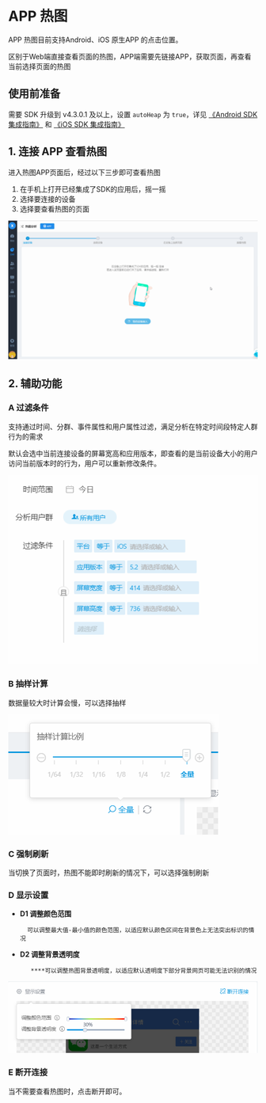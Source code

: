 # APP 热图

APP 热图目前支持Android、iOS 原生APP 的点击位置。

区别于Web端直接查看页面的热图，APP端需要先链接APP，获取页面，再查看当前选择页面的热图

## 使用前准备

需要 SDK 升级到 v4.3.0.1 及以上，设置 `autoHeap` 为 `true`，详见 [《Android SDK 集成指南》](vscode-resource:/d:/1%20%E6%98%93%E8%A7%82%E6%96%B9%E8%88%9F/fangzhou-docs/docs/v2/manual/sdk-android.md) 和 [《iOS SDK 集成指南》](vscode-resource:/d:/1%20%E6%98%93%E8%A7%82%E6%96%B9%E8%88%9F/fangzhou-docs/docs/v2/manual/sdk-ios.md)

## 1. 连接 APP 查看热图

进入热图APP页面后，经过以下三步即可查看热图

1. 在手机上打开已经集成了SDK的应用后，摇一摇
2. 选择要连接的设备
3. 选择要查看热图的页面

![](../../../.gitbook/assets/app.gif)

## 2. 辅助功能

### A 过滤条件

支持通过时间、分群、事件属性和用户属性过滤，满足分析在特定时间段特定人群行为的需求

默认会选中当前连接设备的屏幕宽高和应用版本，即查看的是当前设备大小的用户访问当前版本时的行为，用户可以重新修改条件。

![](../../../.gitbook/assets/image%20%2812%29.png)

### B 抽样计算

数据量较大时计算会慢，可以选择抽样

![](../../../.gitbook/assets/image%20%2810%29.png)

### C 强制刷新

当切换了页面时，热图不能即时刷新的情况下，可以选择强制刷新

### D 显示设置

* **D1 调整颜色范围**

        可以调整最大值-最小值的颜色范围，以适应默认颜色区间在背景色上无法突出标识的情况

* **D2 调整背景透明度**

         ****可以调整热图背景透明度，以适应默认透明度下部分背景网页可能无法识别的情况

![](../../../.gitbook/assets/image%20%2817%29.png)

### E 断开连接

当不需要查看热图时，点击断开即可。



### 

